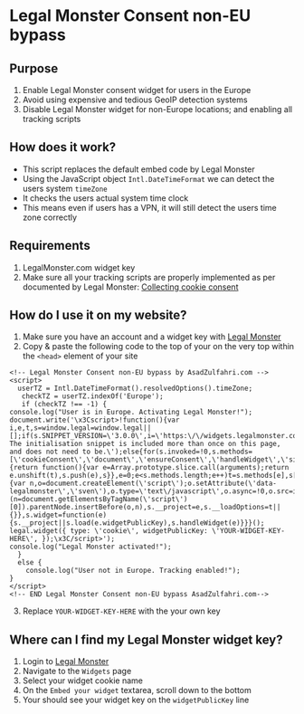 # Legal Monster Consent non-EU bypass

## Purpose
1. Enable Legal Monster consent widget for users in the Europe
1. Avoid using expensive and tedious GeoIP detection systems
1. Disable Legal Monster widget for non-Europe locations; and enabling all tracking scripts

## How does it work?
- This script replaces the default embed code by Legal Monster
- Using the JavaScript object `Intl.DateTimeFormat` we can detect the users system `timeZone`
- It checks the users actual system time clock
- This means even if users has a VPN, it will still detect the users time zone correctly

## Requirements
1. LegalMonster.com widget key
1. Make sure all your tracking scripts are properly implemented as per documented by Legal Monster: [Collecting cookie consent](https://docs.legalmonster.com/legaljs/collecting-cookie-consent)


## How do I use it on my website?
1. Make sure you have an account and a widget key with [Legal Monster](https://www.legalmonster.com/)
1. Copy & paste the following code to the top of your on the very top within the `<head>` element of your site
```
<!-- Legal Monster Consent non-EU bypass by AsadZulfahri.com -->
<script>
  userTZ = Intl.DateTimeFormat().resolvedOptions().timeZone;
   checkTZ = userTZ.indexOf('Europe');
   if (checkTZ !== -1) {
console.log("User is in Europe. Activating Legal Monster!");
document.write('\x3Cscript>!function(){var i,e,t,s=window.legal=window.legal||[];if(s.SNIPPET_VERSION=\'3.0.0\',i=\'https:\/\/widgets.legalmonster.com\/v1\/legal.js\',!s.__VERSION__)if(s.invoked)window.console&&console.info&&console.info(\'legal.js: The initialisation snippet is included more than once on this page, and does not need to be.\');else{for(s.invoked=!0,s.methods=[\'cookieConsent\',\'document\',\'ensureConsent\',\'handleWidget\',\'signup\',\'user\'],s.factory=function(t){return function(){var e=Array.prototype.slice.call(arguments);return e.unshift(t),s.push(e),s}},e=0;e<s.methods.length;e++)t=s.methods[e],s[t]=s.factory(t);s.load=function(e,t){var n,o=document.createElement(\'script\');o.setAttribute(\'data-legalmonster\',\'sven\'),o.type=\'text\/javascript\',o.async=!0,o.src=i,(n=document.getElementsByTagName(\'script\')[0]).parentNode.insertBefore(o,n),s.__project=e,s.__loadOptions=t||{}},s.widget=function(e){s.__project||s.load(e.widgetPublicKey),s.handleWidget(e)}}}(); legal.widget({ type: \'cookie\', widgetPublicKey: \'YOUR-WIDGET-KEY-HERE\', });\x3C/script>');
console.log("Legal Monster activated!");
  }
  else {
    console.log("User not in Europe. Tracking enabled!");
}
</script>
<!-- END Legal Monster Consent non-EU bypass AsadZulfahri.com-->
```
3. Replace `YOUR-WIDGET-KEY-HERE` with the your own key

## Where can I find my Legal Monster widget key?
1. Login to [Legal Monster](https://www.legalmonster.com/)
1. Navigate to the `Widgets` page
1. Select your widget cookie name
1. On the `Embed your widget` textarea, scroll down to the bottom
1. Your should see your widget key on the `widgetPublicKey` line

